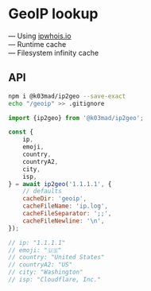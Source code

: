 # GeoIP lookup

— Using [ipwhois.io](https://ipwhois.io/documentation) \
— Runtime cache \
— Filesystem infinity cache

## API

```bash
npm i @k03mad/ip2geo --save-exact
echo "/geoip" >> .gitignore
```

```js
import {ip2geo} from '@k03mad/ip2geo';

const {
    ip,
    emoji,
    country,
    countryA2,
    city,
    isp,
} = await ip2geo('1.1.1.1', {
    // defaults
    cacheDir: 'geoip',
    cacheFileName: 'ip.log',
    cacheFileSeparator: ';;',
    cacheFileNewline: '\n',
});

// ip: "1.1.1.1"
// emoji: "🇺🇸"
// country: "United States"
// countryA2: "US"
// city: "Washington"
// isp: "Cloudflare, Inc."
```
